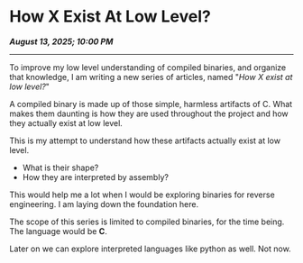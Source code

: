 # How X Exist At Low Level?

_**August 13, 2025; 10:00 PM**_

***

To improve my low level understanding of compiled binaries, and organize that knowledge, I am writing a new series of articles, named "_How X exist at low level?_"

A compiled binary is made up of those simple, harmless artifacts of C. What makes them daunting is how they are used throughout the project and how they actually exist at low level.

This is my attempt to understand how these artifacts actually exist at low level.

* What is their shape?
* How they are interpreted by assembly?

This would help me a lot when I would be exploring binaries for reverse engineering. I am laying down the foundation here.

The scope of this series is limited to compiled binaries, for the time being. The language would be **C**.

Later on we can explore interpreted languages like python as well. Not now.
